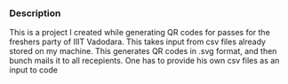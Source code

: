### Description

This is a project I created while generating QR codes for passes for the freshers party of IIIT Vadodara.
This takes input from csv files already stored on my machine.
This generates QR codes in .svg format, and then bunch mails it to all recepients. 
One has to provide his own csv files as an input to code
